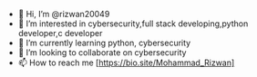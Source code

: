 - 👋 Hi, I’m @rizwan20049
- 👀 I’m interested in cybersecurity,full stack developing,python developer,c developer
- 🌱 I’m currently learning python, cybersecurity
- 💞️ I’m looking to collaborate on cybersecurity
- 📫 How to reach me
[https://bio.site/Mohammad_Rizwan]
<!---
rizwan20049/rizwan20049 is a ✨ special ✨ repository because its `README.md` (this file) appears on your GitHub profile.
You can click the Preview link to take a look at your changes.
--->
